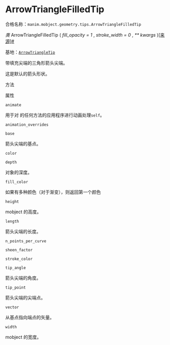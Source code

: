 # ArrowTriangleFilledTip 

合格名称：`manim.mobject.geometry.tips.ArrowTriangleFilledTip`

_类_ ArrowTriangleFilledTip ( _fill_opacity = 1_ , _stroke_width = 0_ , _\*\* kwargs_ )[\[来源\]](../_modules/manim/mobject/geometry/tips.html#ArrowTriangleFilledTip)[#](#manim.mobject.geometry.tips.ArrowTriangleFilledTip "此定义的固定链接")

基地：[`ArrowTriangleTip`](manim.mobject.geometry.tips.ArrowTriangleTip.html#manim.mobject.geometry.tips.ArrowTriangleTip "manim.mobject.geometry.tips.ArrowTriangleTip")

带填充尖端的三角形箭头尖端。

这是默认的箭头形状。

方法

属性

`animate`

用于对 的任何方法的应用程序进行动画处理`self`。

`animation_overrides`

`base`

箭头尖端的基点。

`color`

`depth`

对象的深度。

`fill_color`

如果有多种颜色（对于渐变），则返回第一个颜色

`height`

mobject 的高度。

`length`

箭头尖端的长度。

`n_points_per_curve`

`sheen_factor`

`stroke_color`

`tip_angle`

箭头尖端的角度。

`tip_point`

箭头尖端的尖端点。

`vector`

从基点指向端点的矢量。

`width`

mobject 的宽度。
